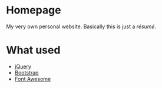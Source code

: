 # Homepage
My very own personal website. Basically this is just a _résumé_.

# What used
 - [jQuery](https://jquery.com/)
 - [Bootstrap](https://getbootstrap.com/)
 - [Font Awesome](https://fontawesome.com/)
